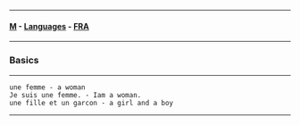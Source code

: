 
---

#### [M](https://github.com/ttltrk/TTT/blob/master/menu.md) - [Languages](https://github.com/ttltrk/TTT/blob/master/LAN/LAN.md) - [FRA](https://github.com/ttltrk/TTT/blob/master/LAN/FRA/FRA.md)

---

### Basics

---

```
une femme - a woman
Je suis une femme. - Iam a woman.
une fille et un garcon - a girl and a boy
```

---
